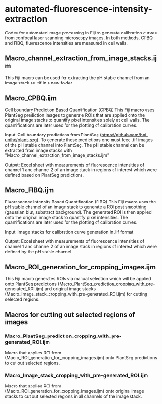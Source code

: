 # automated-fluorescence-intensity-extraction
Codes for automated image processing in Fiji to generate calibration curves from confocal laser scanning microscopy images. In both methods, CPBQ and FIBQ, fluorescence intensities are measured in cell walls.

## Macro_channel_extraction_from_image_stacks.ijm
This Fiji macro can be used for extracting the pH stable channel from an image stack as .tif in a new folder.

## Macro_CPBQ.ijm
Cell boundary Prediction Based Quantification (CPBQ)
This Fiji macro uses PlantSeg prediction images to generate ROIs that are applied onto the original image stacks to quantify pixel intensities solely at cell walls. The quantifications are later used for the plotting of calibration curves.

Input: Cell boundary predictions from PlantSeg (https://github.com/hci-unihd/plant-seg). To generate these predictions one must feed .tif images of the pH stable channel into PlantSeg. The pH stable channel can be extracted from image stacks with "Macro_channel_extraction_from_image_stacks.ijm"

Output: Excel sheet with measurements of fluorescence intensities of channel 1 and channel 2 of an image stack in regions of interest which were defined based on PlantSeg predictions.

## Macro_FIBQ.ijm
Fluorescence Intensity Based Quantification (FIBQ)
This Fiji macro uses the pH stable channel of an image stack to generate a ROI post smoothing (gaussian blur, substract background). The generated ROI is then applied onto the original image stack to quantify pixel intensities. The quantifications are later used for the plotting of calibration curves.

Input: Image stacks for calibration curve generation in .lif format

Output: Excel sheet with measurements of fluorescence intensities of channel 1 and channel 2 of an image stack in regions of interest which were defined by the pH stable channel. 

## Macro_ROI_generation_for_cropping_images.ijm
This Fiji macro generates ROIs via manual selection which will be applied onto PlantSeg predictions (Macro_PlantSeg_prediction_cropping_with_pre-generated_ROI.ijm) and original image stacks (Macro_Image_stack_cropping_with_pre-generated_ROI.ijm) for cutting selected regions. 

## Macros for cutting out selected regions of images
### Macro_PlantSeg_prediction_cropping_with_pre-generated_ROI.ijm
Macro that applies ROI from (Macro_ROI_generation_for_cropping_images.ijm) onto PlantSeg predictions to cut out selected regions.
### Macro_Image_stack_cropping_with_pre-generated_ROI.ijm
Macro that applies ROI from (Macro_ROI_generation_for_cropping_images.ijm) onto original image stacks to cut out selected regions in all channels of the image stack.
